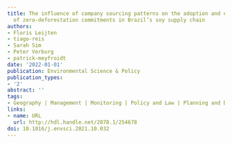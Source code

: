 ```yaml
---
title: The influence of company sourcing patterns on the adoption and effectiveness
  of zero-deforestation commitments in Brazil’s soy supply chain
authors:
- Floris Leijten
- tiago-reis
- Sarah Sim
- Peter Verburg
- patrick-meyfroidt
date: '2022-01-01'
publication: Environmental Science & Policy
publication_types:
- '2'
abstract: ''
tags:
- Geography | Management | Monitoring | Policy and Law | Planning and Development
links:
- name: URL
  url: http://hdl.handle.net/2078.1/254678
doi: 10.1016/j.envsci.2021.10.032
---
```


